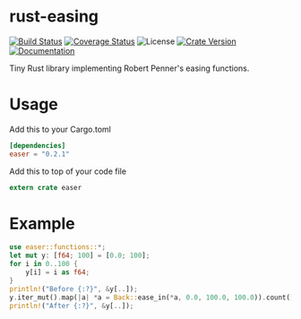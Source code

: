 # rust-easing
[![Build Status](https://travis-ci.org/orhanbalci/rust-easing.svg?branch=master)](https://travis-ci.org/orhanbalci/rust-easing)
[![Coverage Status](https://coveralls.io/repos/github/orhanbalci/rust-easing/badge.svg?branch=master)](https://coveralls.io/github/orhanbalci/rust-easing?branch=master)
![License](https://img.shields.io/github/license/orhanbalci/rust-easing.svg)
[![Crate Version](https://img.shields.io/crates/v/easer.svg)](https://crates.io/crates/easer)
[![Documentation](https://docs.rs/easer/badge.svg)](https://docs.rs/easer)

Tiny Rust library implementing Robert Penner's easing functions.

# Usage
Add this to your Cargo.toml
``` toml
[dependencies]
easer = "0.2.1"
```
Add this to top of your code file

``` rust
extern crate easer
```
# Example
``` rust
use easer::functions::*;
let mut y: [f64; 100] = [0.0; 100];
for i in 0..100 {
    y[i] = i as f64;
}
println!("Before {:?}", &y[..]);
y.iter_mut().map(|a| *a = Back::ease_in(*a, 0.0, 100.0, 100.0)).count();
println!("After {:?}", &y[..]);
```
